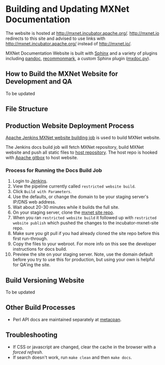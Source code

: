 <!--- Licensed to the Apache Software Foundation (ASF) under one -->
<!--- or more contributor license agreements.  See the NOTICE file -->
<!--- distributed with this work for additional information -->
<!--- regarding copyright ownership.  The ASF licenses this file -->
<!--- to you under the Apache License, Version 2.0 (the -->
<!--- "License"); you may not use this file except in compliance -->
<!--- with the License.  You may obtain a copy of the License at -->

<!---   http://www.apache.org/licenses/LICENSE-2.0 -->

<!--- Unless required by applicable law or agreed to in writing, -->
<!--- software distributed under the License is distributed on an -->
<!--- "AS IS" BASIS, WITHOUT WARRANTIES OR CONDITIONS OF ANY -->
<!--- KIND, either express or implied.  See the License for the -->
<!--- specific language governing permissions and limitations -->
<!--- under the License. -->

# Building and Updating MXNet Documentation

The website is hosted at http://mxnet.incubator.apache.org/.
http://mxnet.io redirects to this site and advised to use links with http://mxnet.incubator.apache.org/ instead of http://mxnet.io/.

MXNet Documentation Website is built with [Sphinx](http://www.sphinx-doc.org) and a variety of plugins including [pandoc](https://pandoc.org/), [recommonmark](https://github.com/rtfd/recommonmark), a custom Sphinx plugin ([mxdoc.py](https://github.com/apache/incubator-mxnet/blob/master/docs/mxdoc.py)).


## How to Build the MXNet Website for Development and QA

To be updated


## File Structure



## Production Website Deployment Process

[Apache Jenkins MXNet website building job](https://builds.apache.org/job/incubator-mxnet-build-site/) is used to build MXNet website.

The Jenkins docs build job will fetch MXNet repository, build MXNet website and push all static files to [host repository](https://github.com/apache/incubator-mxnet-site.git).
The host repo is hooked with [Apache gitbox](https://gitbox.apache.org/repos/asf?p=incubator-mxnet-site.git;a=summary) to host website.

### Process for Running the Docs Build Job

1. Login to [Jenkins](http://jenkins.mxnet-ci.amazon-ml.com/).
1. View the pipeline currently called `restricted website build`.
1. Click `Build with Parameters`.
1. Use the defaults, or change the domain to be your staging server's IP/DNS web address.
1. Wait about 20-30 minutes while it builds the full site.
1. On your staging server, clone the [mxnet site repo](https://github.com/apache/incubator-mxnet-site.git).
1. When you ran `restricted website build` it followed up with `restricted website publish` which pushed the changes to the incubator-mxnet-site repo.
1. Make sure you git pull if you had already cloned the site repo before this first run-through.
1. Copy the files to your webroot. For more info on this see the developer instructions for docs build.
1. Preview the site on your staging server. Note, use the domain default before you try to use this for production, but using your own is helpful for QA'ing the site.


## Build Versioning Website

To be updated

## Other Build Processes

* Perl API docs are maintained separately at [metacpan](https://metacpan.org/release/AI-MXNet).


## Troubleshooting

- If CSS or javascript are changed, clear the cache in the browser with a *forced refresh*.
- If search doesn't work, run `make clean` and then `make docs`.

